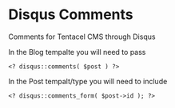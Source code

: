 Disqus Comments
======

Comments for Tentacel CMS through Disqus

In the Blog tempalte you will need to pass
```
<? disqus::comments( $post ) ?>
```

In the Post tempalt/type you will need to include
```
<? disqus::comments_form( $post->id ); ?>
```